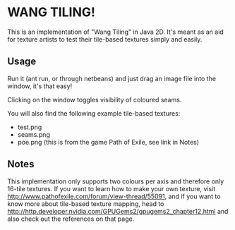 WANG TILING!
============

This is an implementation of "Wang Tiling" in Java 2D. It's meant as an aid for texture artists to test their tile-based textures simply and easily.

Usage
-----

Run it (ant run, or through netbeans) and just drag an image file into the window, it's that easy!

Clicking on the window toggles visibility of coloured seams.

You will also find the following example tile-based textures:

  * test.png
  * seams.png
  * poe.png (this is from the game Path of Exile, see link in Notes)

Notes
-----

This implementation only supports two colours per axis and therefore only 16-tile textures. If you want to learn how to make your own texture, visit http://www.pathofexile.com/forum/view-thread/55091, and if you want to know more about tile-based texture mapping, head to http://http.developer.nvidia.com/GPUGems2/gpugems2_chapter12.html and also check out the references on that page.
